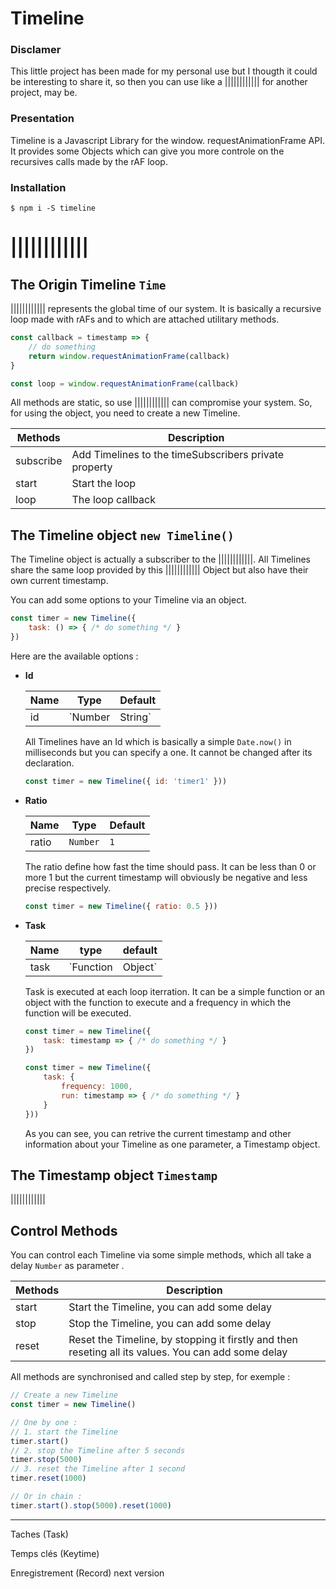 # Timeline
### **Disclamer**

This little project has been made for my personal use but I thougth it could be interesting to share it, so then you can use like a |||||||||||| for another project, may be.

### **Presentation**

Timeline is a Javascript Library for the window. requestAnimationFrame API. It provides some Objects which can give you more controle on the recursives calls made by the rAF loop.

### **Installation**
`$ npm i -S timeline`

# ||||||||||||

## **The Origin Timeline** `Time`

|||||||||||| represents the global time of our system. It is basically a recursive loop made with rAFs and to which are attached utilitary methods.

```javascript
const callback = timestamp => {
    // do something
    return window.requestAnimationFrame(callback)
}

const loop = window.requestAnimationFrame(callback)
```

All methods are static, so use |||||||||||| can compromise your system. So, for using the object, you need to create a new Timeline.

| Methods   | Description                                           |
| --------- | ----------------------------------------------------- |
| subscribe | Add Timelines to the timeSubscribers private property |
| start     | Start the loop                                        |
| loop      | The loop callback                                     |

## **The Timeline object** `new Timeline()`

The Timeline object is actually a subscriber to the ||||||||||||. All Timelines share the same loop provided by this |||||||||||| Object but also have their own current timestamp.

You can add some options to your Timeline via an object.

```javascript
const timer = new Timeline({
    task: () => { /* do something */ }
})
```

Here are the available options :

* **Id**

  | Name | Type              | Default      |
  | ---- | ----------------- | ------------ |
  | id   | `Number | String` | `Date.now()` |
  
  All Timelines have an Id which is basically a simple `Date.now()` in milliseconds but you can specify a one. It cannot be changed after its declaration.

  ```javascript
  const timer = new Timeline({ id: 'timer1' }))
  ```

* **Ratio**

  | Name  | Type     | Default |
  | ----- | -------- | ------- |
  | ratio | `Number` | `1`     |

  The ratio define how fast the time should pass. It can be less than 0 or more 1 but the current timestamp will obviously be negative and less precise respectively.

  ```javascript
  const timer = new Timeline({ ratio: 0.5 }))
  ```

* **Task**

  | Name | type                | default |
  | ---- | ------------------- | ------- |
  | task | `Function | Object` | `null`  |
  
  Task is executed at each loop iterration. It can be a simple function or an object with the function to execute and a frequency in which the function will be executed.
  ```javascript
  const timer = new Timeline({
      task: timestamp => { /* do something */ }
  })
  ```
  ```javascript
  const timer = new Timeline({
      task: {
          frequency: 1000,
          run: timestamp => { /* do something */ }
      }
  }))
  ```
  As you can see, you can retrive the current timestamp and other information about your Timeline as one parameter, a Timestamp object.
  
## **The Timestamp object** `Timestamp`

||||||||||||

## **Control Methods**

You can control each Timeline via some simple methods, which all take a delay `Number` as parameter .

| Methods | Description                                                                                       |
| ------- | ------------------------------------------------------------------------------------------------- |
| start   | Start the Timeline, you can add some delay                                                        |
| stop    | Stop the Timeline, you can add some delay                                                         |
| reset   | Reset the Timeline, by stopping it firstly and then reseting all its values. You can add some delay |

All methods are synchronised and called step by step, for exemple :

```javascript
// Create a new Timeline
const timer = new Timeline()

// One by one :
// 1. start the Timeline
timer.start()
// 2. stop the Timeline after 5 seconds
timer.stop(5000)
// 3. reset the Timeline after 1 second
timer.reset(1000)

// Or in chain :
timer.start().stop(5000).reset(1000)
```



___

Taches (Task)

Temps clés (Keytime)

Enregistrement (Record) next version
